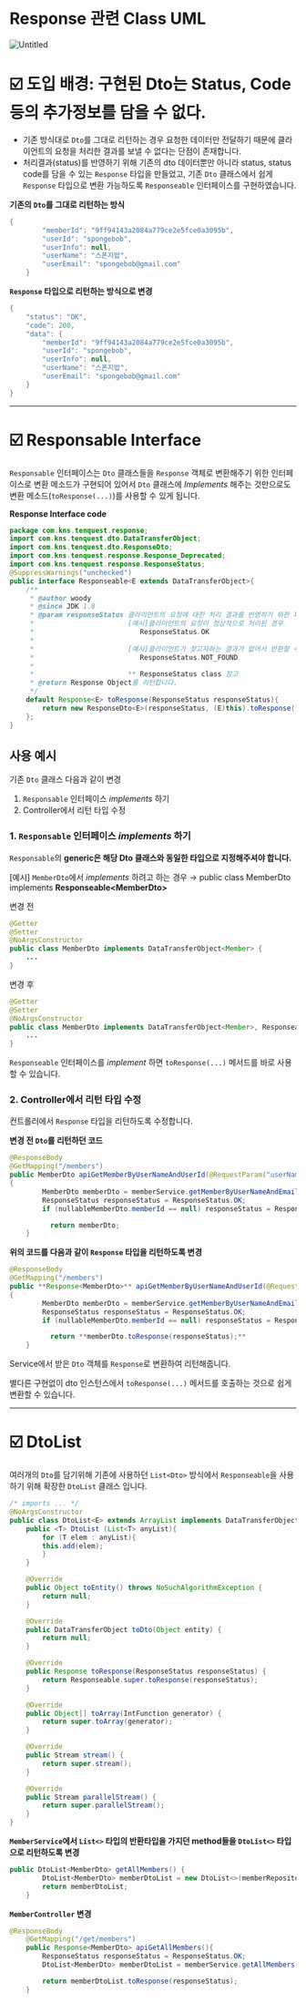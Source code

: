 # Response 관련 Class UML
![Untitled](https://github.com/TenQuest-Team/TenQuest-BE/blob/develop/updates/imgs/uml.png)

# ☑️ **도입 배경: 구현된 Dto는 Status, Code등의 추가정보를 담을 수 없다.**

- 기존 방식대로 `Dto`를 그대로 리턴하는 경우 요청한 데이터만 전달하기 때문에 클라이언트의 요청을 처리한 결과를 보낼 수 없다는 단점이 존재합니다.
- 처리결과(status)를 반영하기 위해 기존의 dto 데이터뿐만 아니라 status, status code를 담을 수 있는 `Response` 타입을 만들었고, 기존 `Dto` 클래스에서 쉽게 `Response` 타입으로 변환 가능하도록 `Responseable` 인터페이스를 구현하였습니다.

**********************기존의 `Dto`를 그대로 리턴하는 방식**********************

```java
{
        "memberId": "9ff94143a2084a779ce2e5fce0a3095b",
        "userId": "spongebob",
        "userInfo": null,
        "userName": "스폰지밥",
        "userEmail": "spongebob@gmail.com"
    }
```

**`Response` 타입으로 리턴하는 방식으로 변경**

```java
{
    "status": "OK",
    "code": 200,
    "data": {
        "memberId": "9ff94143a2084a779ce2e5fce0a3095b",
        "userId": "spongebob",
        "userInfo": null,
        "userName": "스폰지밥",
        "userEmail": "spongebob@gmail.com"
    }
}
```
  
---  
  

# ☑️ Responsable Interface

`Responsable` 인터페이스는 `Dto` 클래스들을 `Response` 객체로 변환해주기 위한 인터페이스로 변환 메소드가 구현되어 있어서 `Dto` 클래스에 *Implements* 해주는 것만으로도 변환 메소드(`toResponse(...)`)를 사용할 수 있게 됩니다.

****************************************Response Interface code****************************************

```java
package com.kns.tenquest.response;
import com.kns.tenquest.dto.DataTransferObject;
import com.kns.tenquest.dto.ResponseDto;
import com.kns.tenquest.response.Response_Deprecated;
import com.kns.tenquest.response.ResponseStatus;
@SuppressWarnings("unchecked")
public interface Responseable<E extends DataTransferObject>{
    /**
     * @author woody
     * @since JDK 1.8
     * @param responseStatus 클라이언트의 요청에 대한 처리 결과를 반영하기 위한 파라미터 입니다.
     *                       [예시]클라이언트의 요청이 정상적으로 처리된 경우
     *                          ResponseStatus.OK
     *
     *                       [예시]클라이언트가 찾고자하는 결과가 없어서 반환할 수 없는 경우
     *                          ResponseStatus.NOT_FOUND
     *
     *                       ** ResponseStatus class 참고
     * @return Response Object를 리턴합니다.
     */
    default Response<E> toResponse(ResponseStatus responseStatus){
        return new ResponseDto<E>(responseStatus, (E)this).toResponse();
    };
}
```

## 사용 예시

기존 `Dto` 클래스 다음과 같이 변경

1. `Responsable` 인터페이스 *implements* 하기
2. Controller에서 리턴 타입 수정

### 1. **`Responsable` 인터페이스 *implements* 하기**

`Responsable`의 **generic은 해당 Dto 클래스와 동일한 타입으로 지정해주셔야 합니다.**

[예시] `MemberDto`에서 *implements* 하려고 하는 경우 → public class MemberDto implements **Responseable\<MemberDto\>**

변경 전

```java
@Getter
@Setter
@NoArgsConstructor
public class MemberDto implements DataTransferObject<Member> {
    ...
}

```

변경 후

```java
@Getter
@Setter
@NoArgsConstructor
public class MemberDto implements DataTransferObject<Member>, Responseable<MemberDto> {
    ...
}

```

`Responseable` 인터페이스를 *implement* 하면 `toResponse(...)` 메서드를 바로 사용할 수 있습니다. 

### 2. Controller에서 리턴 타입 수정

컨트롤러에서 `Response` 타입을 리턴하도록 수정합니다.

**변경 전 `Dto`를 리턴하던 코드**

```java
@ResponseBody
@GetMapping("/members")
public MemberDto apiGetMemberByUserNameAndUserId(@RequestParam("userName") String userName, @RequestParam("userEmail") String userEmail)
{
        MemberDto memberDto = memberService.getMemberByUserNameAndEmail(userName,userEmail);
        ResponseStatus responseStatus = ResponseStatus.OK;
        if (nullableMemberDto.memberId == null) responseStatus = ResponseStatus.NOT_FOUND;

          return memberDto;
    }
```

**위의 코드를 다음과 같이 `Response` 타입을 리턴하도록 변경**

```java
@ResponseBody
@GetMapping("/members")
public **Response<MemberDto>** apiGetMemberByUserNameAndUserId(@RequestParam("userName") String userName, @RequestParam("userEmail") String userEmail)
{
        MemberDto memberDto = memberService.getMemberByUserNameAndEmail(userName,userEmail);
        ResponseStatus responseStatus = ResponseStatus.OK;
        if (nullableMemberDto.memberId == null) responseStatus = ResponseStatus.NOT_FOUND;

          return **memberDto.toResponse(responseStatus);**
    }
```

Service에서 받은 `Dto` 객체를 `Response`로 변환하여 리턴해줍니다.

별다른 구현없이 dto 인스턴스에서 `toResponse(...)` 메서드를 호출하는 것으로 쉽게 변환할 수 있습니다.
  
---  
  
# ☑️ DtoList

여러개의 `Dto`를 담기위해 기존에 사용하던 `List<Dto>` 방식에서 `Responseable`을 사용하기 위해 확장한 `DtoList` 클래스 입니다.

```java
/* imports ... */
@NoArgsConstructor
public class DtoList<E> extends ArrayList implements DataTransferObject, Responseable {
    public <T> DtoList (List<T> anyList){
        for (T elem : anyList){
        this.add(elem);
        }
    }

    @Override
    public Object toEntity() throws NoSuchAlgorithmException {
        return null;
    }

    @Override
    public DataTransferObject toDto(Object entity) {
        return null;
    }

    @Override
    public Response toResponse(ResponseStatus responseStatus) {
        return Responseable.super.toResponse(responseStatus);
    }

    @Override
    public Object[] toArray(IntFunction generator) {
        return super.toArray(generator);
    }

    @Override
    public Stream stream() {
        return super.stream();
    }

    @Override
    public Stream parallelStream() {
        return super.parallelStream();
    }
}
```

**`MemberService`에서 `List<>` 타입의 반환타입을 가지던 method들을 `DtoList<>` 타입으로 리턴하도록 변경**

```java
public DtoList<MemberDto> getAllMembers() {
        DtoList<MemberDto> memberDtoList = new DtoList<>(memberRepository.findAll());
        return memberDtoList;
    }
```

**`MemberController` 변경**  
```java
@ResponseBody
    @GetMapping("/get/members")
    public Response<MemberDto> apiGetAllMembers(){
        ResponseStatus responseStatus = ResponseStatus.OK;
        DtoList<MemberDto> memberDtoList = memberService.getAllMembers();

        return memberDtoList.toResponse(responseStatus);
    }
```
